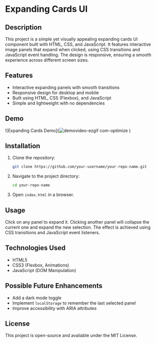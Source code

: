 # Expanding Cards UI

## Description

This project is a simple yet visually appealing expanding cards UI component built with HTML, CSS, and JavaScript. It features interactive image panels that expand when clicked, using CSS transitions and JavaScript event handling. The design is responsive, ensuring a smooth experience across different screen sizes.

## Features

- Interactive expanding panels with smooth transitions
- Responsive design for desktop and mobile
- Built using HTML, CSS (Flexbox), and JavaScript
- Simple and lightweight with no dependencies
## Demo

![Expanding Cards Demo](![demovideo-ezgif com-optimize](https://github.com/user-attachments/assets/091f881a-e35a-40b5-80eb-e4a443cb589f)
)



## Installation

1. Clone the repository:
   ```sh
   git clone https://github.com/your-username/your-repo-name.git
   ```
2. Navigate to the project directory:
   ```sh
   cd your-repo-name
   ```
3. Open `index.html` in a browser.

## Usage

Click on any panel to expand it. Clicking another panel will collapse the current one and expand the new selection. The effect is achieved using CSS transitions and JavaScript event listeners.

## Technologies Used

- HTML5
- CSS3 (Flexbox, Animations)
- JavaScript (DOM Manipulation)

## Possible Future Enhancements

- Add a dark mode toggle
- Implement `localStorage` to remember the last selected panel
- Improve accessibility with ARIA attributes

## License

This project is open-source and available under the MIT License.



